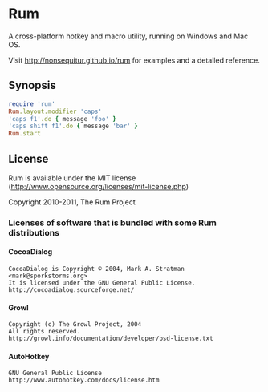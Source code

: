 # Rum

A cross-platform hotkey and macro utility, running on Windows and Mac
OS.

Visit http://nonsequitur.github.io/rum for examples and a detailed
reference.

## Synopsis
```ruby
require 'rum'
Rum.layout.modifier 'caps'
'caps f1'.do { message 'foo' }
'caps shift f1'.do { message 'bar' }
Rum.start
```

## License
Rum is available under the MIT license
(http://www.opensource.org/licenses/mit-license.php)

Copyright 2010-2011, The Rum Project

### Licenses of software that is bundled with some Rum distributions
#### CocoaDialog
    CocoaDialog is Copyright © 2004, Mark A. Stratman <mark@sporkstorms.org>
    It is licensed under the GNU General Public License.
    http://cocoadialog.sourceforge.net/

#### Growl
    Copyright (c) The Growl Project, 2004
    All rights reserved.
    http://growl.info/documentation/developer/bsd-license.txt

#### AutoHotkey
    GNU General Public License
    http://www.autohotkey.com/docs/license.htm
